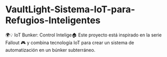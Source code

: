 # VaultLight-Sistema-IoT-para-Refugios-Inteligentes
🌍💡 IoT Bunker: Control Intelige🏠 Este proyecto está inspirado en la serie Fallout 🎮 y combina tecnología IoT para crear un sistema de automatización en un búnker subterráneo.
